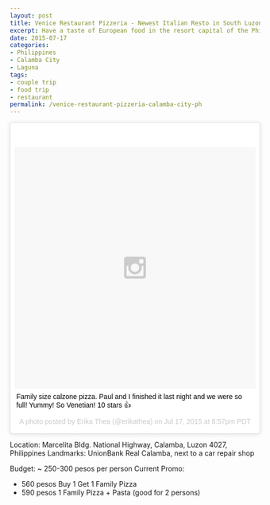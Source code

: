 ```yaml
---
layout: post
title: Venice Restaurant Pizzeria - Newest Italian Resto in South Luzon, PH
excerpt: Have a taste of European food in the resort capital of the Philippines without spending too much
date: 2015-07-17
categories:
- Philippines
- Calamba City
- Laguna
tags:
- couple trip
- food trip
- restaurant
permalink: /venice-restaurant-pizzeria-calamba-city-ph
---
```


<blockquote class="instagram-media" data-instgrm-captioned data-instgrm-version="4" style=" background:#FFF; border:0; border-radius:3px; box-shadow:0 0 1px 0 rgba(0,0,0,0.5),0 1px 10px 0 rgba(0,0,0,0.15); margin: 1px; max-width:658px; padding:0; width:99.375%; width:-webkit-calc(100% - 2px); width:calc(100% - 2px);"><div style="padding:8px;"> <div style=" background:#F8F8F8; line-height:0; margin-top:40px; padding:50% 0; text-align:center; width:100%;"> <div style=" background:url(data:image/png;base64,iVBORw0KGgoAAAANSUhEUgAAACwAAAAsCAMAAAApWqozAAAAGFBMVEUiIiI9PT0eHh4gIB4hIBkcHBwcHBwcHBydr+JQAAAACHRSTlMABA4YHyQsM5jtaMwAAADfSURBVDjL7ZVBEgMhCAQBAf//42xcNbpAqakcM0ftUmFAAIBE81IqBJdS3lS6zs3bIpB9WED3YYXFPmHRfT8sgyrCP1x8uEUxLMzNWElFOYCV6mHWWwMzdPEKHlhLw7NWJqkHc4uIZphavDzA2JPzUDsBZziNae2S6owH8xPmX8G7zzgKEOPUoYHvGz1TBCxMkd3kwNVbU0gKHkx+iZILf77IofhrY1nYFnB/lQPb79drWOyJVa/DAvg9B/rLB4cC+Nqgdz/TvBbBnr6GBReqn/nRmDgaQEej7WhonozjF+Y2I/fZou/qAAAAAElFTkSuQmCC); display:block; height:44px; margin:0 auto -44px; position:relative; top:-22px; width:44px;"></div></div> <p style=" margin:8px 0 0 0; padding:0 4px;"> <a href="https://instagram.com/p/5Q2MNeD12Y/" style=" color:#000; font-family:Arial,sans-serif; font-size:14px; font-style:normal; font-weight:normal; line-height:17px; text-decoration:none; word-wrap:break-word;" target="_top">Family size calzone pizza. Paul and I finished it last night and we were so full! Yummy! So Venetian! 10 stars 👍</a></p> <p style=" color:#c9c8cd; font-family:Arial,sans-serif; font-size:14px; line-height:17px; margin-bottom:0; margin-top:8px; overflow:hidden; padding:8px 0 7px; text-align:center; text-overflow:ellipsis; white-space:nowrap;">A photo posted by Erika Thea (@erikathea) on <time style=" font-family:Arial,sans-serif; font-size:14px; line-height:17px;" datetime="2015-07-18T03:57:52+00:00">Jul 17, 2015 at 8:57pm PDT</time></p></div></blockquote>
<script async defer src="//platform.instagram.com/en_US/embeds.js"></script>

Location: Marcelita Bldg. National Highway, Calamba, Luzon 4027, Philippines
Landmarks: UnionBank Real Calamba, next to a car repair shop

Budget: ~ 250-300 pesos per person
Current Promo:
- 560 pesos Buy 1 Get 1 Family Pizza
- 590 pesos 1 Family Pizza + Pasta (good for 2 persons)


